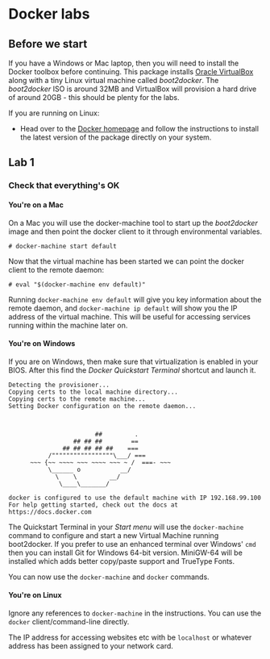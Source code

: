 # Docker labs

## Before we start

If you have a Windows or Mac laptop, then you will need to install the Docker toolbox before continuing. This package installs [Oracle VirtualBox](https://www.virtualbox.org) along with a tiny Linux virtual machine called *boot2docker*. The *boot2docker* ISO is around 32MB and VirtualBox will provision a hard drive of around 20GB - this should be plenty for the labs.

If you are running on Linux:
* Head over to the [Docker homepage](http://www.docker.com) and follow the instructions to install the latest version of the package directly on your system.

## Lab 1
### Check that everything's OK

#### You're on a Mac
On a Mac you will use the docker-machine tool to start up the *boot2docker* image and then point the docker client to it through environmental variables.

```
# docker-machine start default
```

Now that the virtual machine has been started we can point the docker client to the remote daemon:

```
# eval "$(docker-machine env default)"
```

Running `docker-machine env default` will give you key information about the remote daemon, and `docker-machine ip default` will show you the IP address of the virtual machine. This will be useful for accessing services running within the machine later on.

#### You're on Windows
If you are on Windows, then make sure that virtualization is enabled in your BIOS. After this find the *Docker Quickstart Terminal* shortcut and launch it.

```
Detecting the provisioner...
Copying certs to the local machine directory...
Copying certs to the remote machine...
Setting Docker configuration on the remote daemon...



                        ##         .
                  ## ## ##        ==
               ## ## ## ## ##    ===
           /"""""""""""""""""\___/ ===
      ~~~ {~~ ~~~~ ~~~ ~~~~ ~~~ ~ /  ===- ~~~
           \______ o           __/
             \    \         __/
              \____\_______/

docker is configured to use the default machine with IP 192.168.99.100
For help getting started, check out the docs at https://docs.docker.com
```

The Quickstart Terminal in your *Start menu* will use the `docker-machine` command to configure and start a new Virtual Machine running boot2docker. If you prefer to use an enhanced terminal over Windows' `cmd` then you can install Git for Windows 64-bit version. MiniGW-64 will be installed which adds better copy/paste support and TrueType Fonts.

You can now use the `docker-machine` and `docker` commands.

#### You're on Linux

Ignore any references to `docker-machine` in the instructions. You can use the `docker` client/command-line directly.

The IP address for accessing websites etc with be `localhost` or whatever address has been assigned to your network card.
